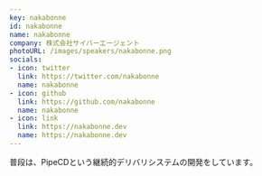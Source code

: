```yaml
---
key: nakabonne
id: nakabonne
name: nakabonne
company: 株式会社サイバーエージェント
photoURL: /images/speakers/nakabonne.png
socials:
- icon: twitter
  link: https://twitter.com/nakabonne
  name: nakabonne
- icon: github
  link: https://github.com/nakabonne
  name: nakabonne
- icon: link
  link: https://nakabonne.dev
  name: https://nakabonne.dev
---
```

普段は、PipeCDという継続的デリバリシステムの開発をしています。